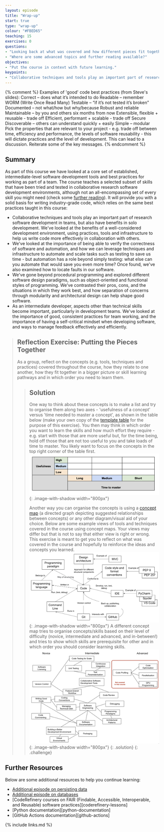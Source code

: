 ```yaml
---
layout: episode
title: "Wrap-up"
start: true
type: "wrap-up"
colour: "#FBED65"
teaching: 15
exercises: 0
questions:
- "Looking back at what was covered and how different pieces fit together"
- "Where are some advanced topics and further reading available?"
objectives:
- "Put the course in context with future learning."
keypoints:
- "Collaborative techniques and tools play an important part of research software development in teams."
---
```

{% comment %}
Examples of 'good' code best practices (from Steve's slides):
Correct – does what it’s intended to do
Readable – remember WORM (Write Once Read Many)
Testable – “if it’s not tested it’s broken”
Documented – not what/how but why/because
Robust and reliable
Maintainable – by you and others six months from now
Extensible, flexible + reusable - trade off
Efficient, performant + scalable - trade off
Secure
Discoverable – others can understand quickly + easily
Simple – modular
Pick the properties that are relevant to your project - e.g. trade off between time, efficiency and performance, 
the levels of software reusability - this will dictate practices and the level of development.  This can lead to a discussion.
Reiterate some of the key messages.
{% endcomment %}

## Summary
As part of this course we have looked at a core set of established, intermediate-level software development tools and 
best practices for working as part of a team. The course teaches a selected subset of skills 
that have been tried and tested in collaborative research software development environments, although not an
all-encompassing set of every skill you might need (check some [further reading](./#further-resources)). It will 
provide you with a solid basis for writing industry-grade code, which relies on the same best practices taught in this course:

- Collaborative techniques and tools play an important part of research software development in teams, but also have benefits in solo development. We've looked at the benefits of a well-considered development environment, using practices, tools and infrastructure to help us write code more effectively in collaboration with others.
- We've looked at the importance of being able to verify the correctness of software and automation, and how we can leverage techniques and infrastructure to automate and scale tasks such as testing to save us time - but automation has a role beyond simply testing: what else can you automate that would save you even more time? Once found, we've also examined how to locate faults in our software.
- We've gone beyond procedural programming and explored different software design paradigms, such as object-oriented and functional styles of programming. We've contrasted their pros, cons, and the situations in which they work best, and how separation of concerns through modularity and architectural design can help shape good software.
- As an intermediate developer, aspects other than technical skills become important, particularly in development teams. We've looked at the importance of good, consistent practices for team working, and the importance of having a self-critical mindset when developing software, and ways to manage feedback effectively and efficiently.

> ## Reflection Exercise: Putting the Pieces Together
> As a group, reflect on the concepts (e.g. tools, techniques and practices) covered throughout the course, how they relate to one another, how they fit together in a bigger picture or skill learning pathways and in which order you need to learn them.
>> ## Solution
>> One way to think about these concepts is to make a list and try to organise them along two axes - 'usefulness of a concept' versus 'time needed to master a concept', as shown in the table below (make your own copy of the [template table](https://docs.google.com/document/d/1NdE6PjqxjSsf1K4ofkCoWc2GA3sY2RIsjRg8BghTXas/edit?usp=sharing) for the purpose of this exercise). You then may
>> think in which order you want to learn the skills and how much effort they require - e.g. start with those that are more useful but, for the time being, hold off those that are not too useful to you and take loads of time to master. You
>> likely want to focus on the concepts in the top right corner of the table first.
>> ![Usefulness versus time to master grid](../fig/course-usefulness-time-to-master.png){: .image-with-shadow width="800px"}
>>
>> Another way you can organise the concepts is using a [concept map](https://en.wikipedia.org/wiki/Concept_map) (a directed graph depicting suggested relationships between concepts) or any other diagram/visual aid of your choice.
>> Below are some example views of tools and techniques covered in the course using concept maps. Your views 
>> may differ but that is not to say that either view is right or wrong. This exercise is meant to get you to reflect on what was covered in the course and hopefully to reinforce the ideas and concepts you learned.
>> ![Overview of tools and techniques covered in the course](../fig/course-concept-map.png){: .image-with-shadow width="800px"}
>> A different concept map tries to organise concepts/skills based on their level of difficulty (novice, intermediate and advanced, and in-between!) and tries to show which skills are prerequisite for other and in which order you should consider learning skills.
>> ![Overview of topics covered in the course based on level of difficulty](../fig/course-concept-map-difficulty.png){: .image-with-shadow width="800px"}
> {: .solution}
{: .challenge}

## Further Resources
Below are some additional resources to help you continue learning:

- [Additional episode on persisting data](../persistence)
- [Additional episode on databases](../databases)
- [CodeRefinery courses on FAIR (Findable, Accessible, Interoperable, and Reusable) software practices][coderefinery-lessons] 
- [Python documentation][python-documentation]
- [GitHub Actions documentation][github-actions]

{% include links.md %}

